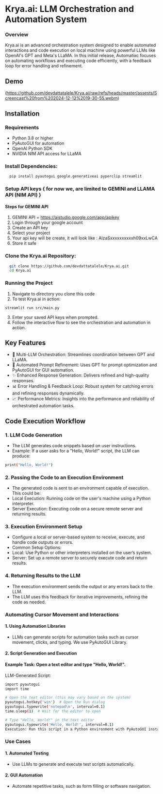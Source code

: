
# Krya.ai: LLM Orchestration and Automation System

### Overview
Krya.ai is an advanced orchestration system designed to enable automated interactions and code execution on local machine using powerful LLMs like OpenAI's GPT and Meta's LLaMA. In this initial release, Automatixc  focuses on automating workflows and executing code efficiently, with a feedback loop for error handling and refinement.

## Demo

(https://github.com/devdattatalele/Krya.ai/raw/refs/heads/master/assests/Screencast%20from%202024-12-12%2019-30-55.webm)
## Installation

### Requirements
- Python 3.8 or higher
- PyAutoGUI for automation
- OpenAI Python SDK
- NVIDIA NIM API access for LLaMA

### Install Dependencies:

```bash
  pip install pyautogui google.generativeai pyperclip streamlit
```

### Setup API keys { for now we, are limited to GEMINI and LLAMA API (NIM API) }

#### Steps for GEMINI API

  1. GEMINI API = https://aistudio.google.com/app/apikey
  2. Login through your google account
  3. Create an API key
  4. Select your project
  5. Your api key will be create, it will look like : AIzaSxxxxxxxxxxh09xxLwCA
  6. Store it safe

### Clone the Krya.ai Repository:

```bash
  git clone https://github.com/devdattatalele/Krya.ai.git
  cd Krya.ai
```
### Running the Project
1. Navigate to directory you clone this code
2. To test Krya.ai in action:
```bash
streamlit run src/main.py
```
3. Enter your saved API keys when prompted.
4. Follow the interactive flow to see the orchestration and automation in action.

## Key Features
- 🤖 Multi-LLM Orchestration: Streamlines coordination between GPT and LLaMA.
- 🔄 Automated Prompt Refinement: Uses GPT for prompt optimization and PyAutoGUI for GUI automation.
- ✨ Enhanced Response Generation: Delivers refined and high-quality responses.
- 📊 Error Handling & Feedback Loop: Robust system for catching errors and refining responses dynamically.
- 📈 Performance Metrics: Insights into the performance and reliability of orchestrated automation tasks.

## Code Execution Workflow
### 1. LLM Code Generation
- The LLM generates code snippets based on user instructions.
- Example: If a user asks for a "Hello, World!" script, the LLM can produce:
```bash
print("Hello, World!")
```
### 2. Passing the Code to an Execution Environment
- The generated code is sent to an environment capable of execution. This could be:
- Local Execution: Running code on the user's machine using a Python interpreter.
- Server Execution: Executing code on a secure remote server and returning results.
### 3. Execution Environment Setup
- Configure a local or server-based system to receive, execute, and handle code outputs or errors.
- Common Setup Options:
- Local: Use Python or other interpreters installed on the user’s system.
- Server: Set up a remote server to securely execute code and return results.
### 4. Returning Results to the LLM
- The execution environment sends the output or any errors back to the LLM.
- The LLM uses this feedback for iterative improvements, refining the code as needed.

### Automating Cursor Movement and Interactions
#### 1. Using Automation Libraries
- LLMs can generate scripts for automation tasks such as cursor movement, clicks, and typing. We use PyAutoGUI Library.
#### 2. Script Generation and Execution
#### Example Task: Open a text editor and type "Hello, World!".
LLM-Generated Script:
```bash
import pyautogui
import time

# Open the text editor (this may vary based on the system)
pyautogui.hotkey('win')  # Open the Run dialog
pyautogui.typewrite('notepad\n', interval=0.1)
time.sleep(1)  # Wait for the editor to open

# Type "Hello, World!" in the text editor
pyautogui.typewrite('Hello, World!', interval=0.1)
Execution: Run this script in a Python environment with PyAutoGUI installed. It will automate opening Notepad and typing "Hello, World!".
```

### Use Cases
#### 1. Automated Testing
- Use LLMs to generate and execute test scripts automatically.
#### 2. GUI Automation
- Automate repetitive tasks, such as form filling or software navigation.
